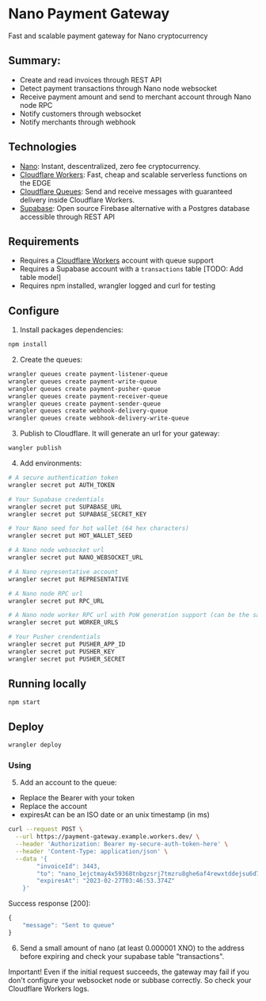 # Nano Payment Gateway

Fast and scalable payment gateway for Nano cryptocurrency

## Summary:

- Create and read invoices through REST API
- Detect payment transactions through Nano node websocket
- Receive payment amount and send to merchant account through Nano node RPC
- Notify customers through websocket
- Notify merchants through webhook

## Technologies

- [Nano](https://nano.org): Instant, descentralized, zero fee cryptocurrency.
- [Cloudflare Workers](https://workers.cloudflare.com/): Fast, cheap and scalable serverless functions on the EDGE
- [Cloudflare Queues](https://developers.cloudflare.com/queues/): Send and receive messages with guaranteed delivery inside Cloudflare Workers.
- [Supabase](https://supabase.com/): Open source Firebase alternative with a Postgres database accessible through REST API

## Requirements

- Requires a [Cloudflare Workers](https://workers.cloudflare.com/) account with queue support
- Requires a Supabase account with a `transactions` table [TODO: Add table model]
- Requires npm installed, wrangler logged and curl for testing

## Configure

1. Install packages dependencies:

```bash
npm install
```

2. Create the queues:

```bash
wrangler queues create payment-listener-queue
wrangler queues create payment-write-queue
wrangler queues create payment-pusher-queue
wrangler queues create payment-receiver-queue
wrangler queues create payment-sender-queue
wrangler queues create webhook-delivery-queue
wrangler queues create webhook-delivery-write-queue
```

3. Publish to Cloudflare. It will generate an url for your gateway:

```bash
wangler publish
```

4. Add environments:

```bash
# A secure authentication token
wrangler secret put AUTH_TOKEN

# Your Supabase credentials
wrangler secret put SUPABASE_URL
wrangler secret put SUPABASE_SECRET_KEY

# Your Nano seed for hot wallet (64 hex characters)
wrangler secret put HOT_WALLET_SEED

# A Nano node websocket url
wrangler secret put NANO_WEBSOCKET_URL

# A Nano representative account
wrangler secret put REPRESENTATIVE

# A Nano node RPC url
wrangler secret put RPC_URL

# A Nano node worker RPC url with PoW generation support (can be the same as RPC_URL)
wrangler secret put WORKER_URLS

# Your Pusher crendentials
wrangler secret put PUSHER_APP_ID
wrangler secret put PUSHER_KEY
wrangler secret put PUSHER_SECRET
```

## Running locally

```bash
npm start
```

## Deploy

```bash
wrangler deploy
```

### Using

5. Add an account to the queue:

- Replace the Bearer with your token
- Replace the account
- expiresAt can be an ISO date or an unix timestamp (in ms)

```bash
curl --request POST \
  --url https://payment-gateway.example.workers.dev/ \
  --header 'Authorization: Bearer my-secure-auth-token-here' \
  --header 'Content-Type: application/json' \
  --data '{
        "invoiceId": 3443,
        "to": "nano_1ejctmay4x59368tnbgzsrj7tmzru8ghe6af4rewxtddejsu6d78esb9aar",
        "expiresAt": "2023-02-27T03:46:53.374Z"
    }'
```

Success response [200]:

```js
{
	"message": "Sent to queue"
}
```

6. Send a small amount of nano (at least 0.000001 XNO) to the address before expiring and check your supabase table "transactions".

Important! Even if the initial request succeeds, the gateway may fail if you don't configure your websocket node or subbase correctly. So check your Cloudflare Workers logs.
